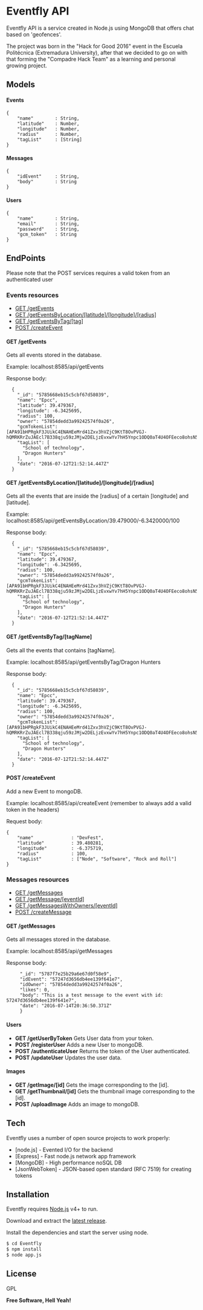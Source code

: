 # Eventfly API

Eventfly API is a service created in Node.js using MongoDB that offers chat based on 'geofences'. 

The project was born in the "Hack for Good 2016" event in the Escuela Politécnica (Extremadura University), after that we decided to go on with that forming the "Compadre Hack Team" as a learning and personal growing project.

## Models

#### Events
```
{
    "name"        : String,
    "latitude"    : Number,
    "longitude"   : Number,
    "radius"      : Number,
    "tagList"     : [String]
}
```
#### Messages
```
{
    "idEvent"     : String,
    "body"        : String  
}
```
#### Users
```
{
    "name"        : String,
    "email"       : String,
    "password"    : String,
    "gcm_token"   : String
}
```

## EndPoints

Please note that the POST services requires a valid token from an authenticated user

### Events resources
  - [GET /getEvents](#get-getevents)
  - [GET /getEventsByLocation/[latitude]/[longitude]/[radius]](#get-geteventsbylocationlatitudelongituderadius)
  - [GET /getEventsByTag/[tag]](#get-geteventsbytagtagname)
  - [POST /createEvent](#post-createevent)

  
#### GET /getEvents 
Gets all events stored in the database.

Example: localhost:8585/api/getEvents

Response body:
``` 
  {
    "_id": "5785668eb15c5cbf67d58039",
    "name": "Epcc",
    "latitude": 39.479367,
    "longitude": -6.3425695,
    "radius": 100,
    "owner": "57854dedd3a99242574f0a26",
    "gcmTokenList": [APA91bHPRgkF3JUikC4ENAHEeMrd41Zxv3hVZjC9KtT8OvPVGJ-hQMRKRrZuJAEcl7B338qju59zJMjw2DELjzEvxwYv7hH5Ynpc1ODQ0aT4U4OFEeco8ohsN5PjL1iC2dNtk2BAokeMCg2ZXKqpc8FXKmhX94kIxQ],
    "tagList": [
      "School of technology",
      "Dragon Hunters"
    ],
    "date": "2016-07-12T21:52:14.447Z"
  }
  ```
#### GET /getEventsByLocation/[latitude]/[longitude]/[radius]
Gets all the events that are inside the [radius] of a certain [longitude] and [latitude].

Example: localhost:8585/api/getEventsByLocation/39.479000/-6.3420000/100

Response body:
``` 
  {
    "_id": "5785668eb15c5cbf67d58039",
    "name": "Epcc",
    "latitude": 39.479367,
    "longitude": -6.3425695,
    "radius": 100,
    "owner": "57854dedd3a99242574f0a26",
    "gcmTokenList": [APA91bHPRgkF3JUikC4ENAHEeMrd41Zxv3hVZjC9KtT8OvPVGJ-hQMRKRrZuJAEcl7B338qju59zJMjw2DELjzEvxwYv7hH5Ynpc1ODQ0aT4U4OFEeco8ohsN5PjL1iC2dNtk2BAokeMCg2ZXKqpc8FXKmhX94kIxQ],
    "tagList": [
      "School of technology",
      "Dragon Hunters"
    ],
    "date": "2016-07-12T21:52:14.447Z"
  }
  ```

#### GET /getEventsByTag/[tagName]
 Gets all the events that contains [tagName].
 
 Example: localhost:8585/api/getEventsByTag/Dragon Hunters
 
 Response body:
 ``` 
   {
     "_id": "5785668eb15c5cbf67d58039",
     "name": "Epcc",
     "latitude": 39.479367,
     "longitude": -6.3425695,
     "radius": 100,
     "owner": "57854dedd3a99242574f0a26",
     "gcmTokenList": [APA91bHPRgkF3JUikC4ENAHEeMrd41Zxv3hVZjC9KtT8OvPVGJ-hQMRKRrZuJAEcl7B338qju59zJMjw2DELjzEvxwYv7hH5Ynpc1ODQ0aT4U4OFEeco8ohsN5PjL1iC2dNtk2BAokeMCg2ZXKqpc8FXKmhX94kIxQ],
     "tagList": [
       "School of technology",
       "Dragon Hunters"
     ],
     "date": "2016-07-12T21:52:14.447Z"
   }
   ```
 
#### POST /createEvent
 Add a new Event to mongoDB.
 
 Example: localhost:8585/api/createEvent (remember to always add a valid token in the headers)
 
 Request body:
 ```
 {
     "name"              : "DevFest",
     "latitude"          : 39.480281,
     "longitude"         : -6.375719,
     "radius"            : 100,
     "tagList"           : ["Node", "Software", "Rock and Roll"]
 }
 ```
  
### Messages resources
  - [GET /getMessages](#get-getmessages)
  - [GET /getMessage/[eventId]](#get-getmessageeventid)
  - [GET /getMessagesWithOwners/[eventId]](#get-getmessagewithownerseventid)
  - [POST /createMessage](#post-createmessage)
  
#### GET /getMessages 
Gets all messages stored in the database.

Example: localhost:8585/api/getMessages

Response body:
```
     "_id": "5787f7e25b29a6e67d0f58e9",
     "idEvent": "57247d3656db4ee139f641e7",
     "idOwner": "57854dedd3a99242574f0a26",
     "likes": 0,
     "body": "This is a test message to the event with id: 57247d3656db4ee139f641e7",
     "date": "2016-07-14T20:36:50.371Z"
     }        
  ```
#### Users

- **GET /getUserByToken** Gets User data from your token.
- **POST /registerUser** Adds a new User to mongoDB.
- **POST /authenticateUser** Returns the token of the User authenticated.
- **POST /updateUser** Updates the user data.

#### Images

- **GET /getImage/[id]** Gets the image corresponding to the [id].
- **GET /getThumbnail/[id]** Gets the thumbnail image corresponding to the [id].
- **POST /uploadImage** Adds an image to mongoDB.

## Tech

Eventfly uses a number of open source projects to work properly:

* [node.js] - Evented I/O for the backend
* [Express] - Fast node.js network app framework 
* [MongoDB] - High performance noSQL DB
* [JsonWebToken] - JSON-based open standard (RFC 7519) for creating tokens

## Installation

Eventfly requires [Node.js](https://nodejs.org/) v4+ to run.

Download and extract the [latest release](https://github.com/CompadreHackTeam/Eventfly).

Install the dependencies and start the server using node.

```sh
$ cd Eventfly
$ npm install 
$ node app.js
```

License
----

GPL

**Free Software, Hell Yeah!**